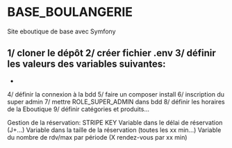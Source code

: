 # BASE_BOULANGERIE
Site eboutique de base avec Symfony

1/ cloner le dépôt
2/ créer fichier .env
3/ définir les valeurs des variables suivantes:
   - 
   -

4/ définir la connexion à la bdd
5/ faire un composer install
6/ inscription du super admin
7/ mettre ROLE_SUPER_ADMIN dans bdd
8/ définir les horaires de la Eboutique
9/ définir catégories et produits...

Gestion de la réservation:
  STRIPE KEY
  Variable dans le délai de réservation (J+...)
  Variable dans la taille de la réservation (toutes les xx min...)
  Variable du nombre de rdv/max par période (X rendez-vous par xx min)

